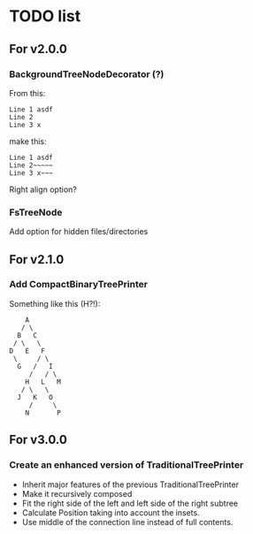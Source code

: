 # TODO list

## For v2.0.0

### BackgroundTreeNodeDecorator (?)

From this:

```
Line 1 asdf
Line 2
Line 3 x
```

make this:

```
Line 1 asdf
Line 2~~~~~
Line 3 x~~~
```

Right align option?

### FsTreeNode

Add option for hidden files/directories

## For v2.1.0

### Add CompactBinaryTreePrinter

Something like this (H?!):

```
    A
   / \
  B   C
 / \   \
D   E   F
 \     / \
  G   /   I
     /   / \
    H   L   M
   / \   \
  J   K   O
     /     \
    N       P
```

## For v3.0.0

### Create an enhanced version of TraditionalTreePrinter

- Inherit major features of the previous TraditionalTreePrinter
- Make it recursively composed
- Fit the right side of the left and left side of the right subtree
- Calculate Position taking into account the insets.
- Use middle of the connection line instead of full contents.
